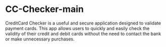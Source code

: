 # CC-Checker-main
CreditCard Checker is a useful and secure application designed to validate payment cards. This app allows users to quickly and easily check the validity of their credit and debit cards without the need to contact the bank or make unnecessary purchases.
